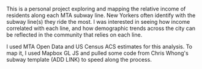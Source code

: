 This is a personal project exploring and mapping the relative income of residents along each MTA subway line. New Yorkers often identify with the subway line(s) they ride the most. I was interested in seeing how income correlated with each line, and how demographic trends across the city can be reflected in the community that relies on each line.

I used MTA Open Data and US Census ACS estimates for this analysis. To map it, I used Mapbox GL JS and pulled some code from Chris Whong's subway template (ADD LINK) to speed along the process.
